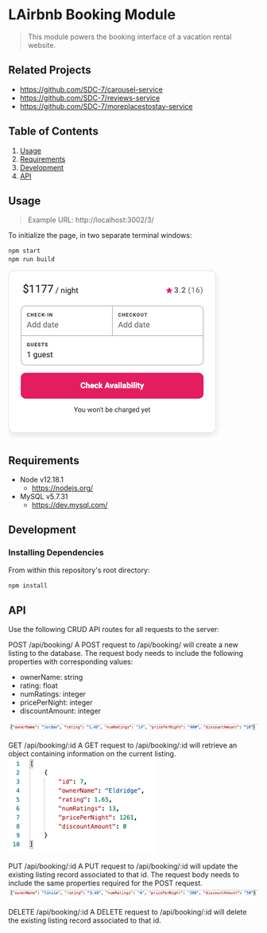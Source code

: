 # LAirbnb Booking Module
> This module powers the booking interface of a vacation rental website.

## Related Projects
  - https://github.com/SDC-7/carousel-service
  - https://github.com/SDC-7/reviews-service
  - https://github.com/SDC-7/moreplacestostay-service

## Table of Contents
1. [Usage](#Usage)
2. [Requirements](#Requirements)
3. [Development](#Development)
4. [API](#API)

## Usage
> Example URL: http://localhost:3002/3/

To initialize the page, in two separate terminal windows:

```sh
npm start
npm run build
```
![Alt ](/screenshots/LAirbnb_booking.png?raw=true "Booking interface")

## Requirements
- Node v12.18.1
  - https://nodejs.org/
- MySQL v5.7.31
  - https://dev.mysql.com/

## Development

### Installing Dependencies
From within this repository's root directory:
```sh
npm install
```

## API

Use the following CRUD API routes for all requests to the server:

POST /api/booking/
A POST request to /api/booking/ will create a new listing to the database. The request body needs to include the following properties with corresponding values:
- ownerName: string
- rating: float
- numRatings: integer
- pricePerNight: integer
- discountAmount: integer

![Alt ](/screenshots/POST.png?raw=true "POST /api/booking/")

GET /api/booking/:id
A GET request to /api/booking/:id will retrieve an object containing information on the current listing.
![Alt ](/screenshots/GET.png?raw=true "GET /api/booking/:id")

PUT /api/booking/:id
A PUT request to /api/booking/:id will update the existing listing record associated to that id. The request body needs to include the same properties required for the POST request.
![Alt ](/screenshots/UPDATE.png?raw=true "UPDATE /api/booking/:id")

DELETE /api/booking/:id
A DELETE request to /api/booking/:id will delete the existing listing record associated to that id.